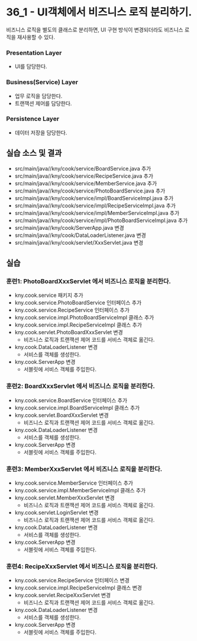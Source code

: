 # 36_1 - UI객체에서 비즈니스 로직 분리하기.

비즈니스 로직을 별도의 클래스로 분리하면,
UI 구현 방식이 변경되더라도 비즈니스 로직을 재사용할 수 있다.

### Presentation Layer

- UI를 담당한다.

### Business(Service) Layer

- 업무 로직을 담당한다.
- 트랜잭션 제어를 담당한다.

### Persistence Layer

- 데이터 저장을 담당한다.

## 실습 소스 및 결과

- src/main/java//kny/cook/service/BoardService.java 추가
- src/main/java//kny/cook/service/RecipeService.java 추가
- src/main/java//kny/cook/service/MemberService.java 추가
- src/main/java//kny/cook/service/PhotoBoardService.java 추가
- src/main/java//kny/cook/service/impl/BoardServiceImpl.java 추가
- src/main/java//kny/cook/service/impl/RecipeServiceImpl.java 추가
- src/main/java//kny/cook/service/impl/MemberServiceImpl.java 추가
- src/main/java//kny/cook/service/impl/PhotoBoardServiceImpl.java 추가
- src/main/java//kny/cook/ServerApp.java 변경
- src/main/java//kny/cook/DataLoaderListener.java 변경
- src/main/java//kny/cook/servlet/XxxServlet.java 변경

## 실습  

### 훈련1: PhotoBoardXxxServlet 에서 비즈니스 로직을 분리한다.

- kny.cook.service 패키지 추가
- kny.cook.service.PhotoBoardService 인터페이스 추가
- kny.cook.service.RecipeService 인터페이스 추가
- kny.cook.service.impl.PhotoBoardServiceImpl 클래스 추가
- kny.cook.service.impl.RecipeServiceImpl 클래스 추가
- kny.cook.servlet.PhotoBoardXxxServlet 변경
  - 비즈니스 로직과 트랜잭션 제어 코드를 서비스 객체로 옮긴다.
- kny.cook.DataLoaderListener 변경
  - 서비스를 객체를 생성한다.
- kny.cook.ServerApp 변경
  - 서블릿에 서비스 객체를 주입한다.
  
### 훈련2: BoardXxxServlet 에서 비즈니스 로직을 분리한다.

- kny.cook.service.BoardService 인터페이스 추가
- kny.cook.service.impl.BoardServiceImpl 클래스 추가
- kny.cook.servlet.BoardXxxServlet 변경
  - 비즈니스 로직과 트랜잭션 제어 코드를 서비스 객체로 옮긴다.
- kny.cook.DataLoaderListener 변경
  - 서비스를 객체를 생성한다.
- kny.cook.ServerApp 변경
  - 서블릿에 서비스 객체를 주입한다.
  
### 훈련3: MemberXxxServlet 에서 비즈니스 로직을 분리한다.

- kny.cook.service.MemberService 인터페이스 추가
- kny.cook.service.impl.MemberServiceImpl 클래스 추가
- kny.cook.servlet.MemberXxxServlet 변경
  - 비즈니스 로직과 트랜잭션 제어 코드를 서비스 객체로 옮긴다.
- kny.cook.servlet.LoginServlet 변경
  - 비즈니스 로직과 트랜잭션 제어 코드를 서비스 객체로 옮긴다.
- kny.cook.DataLoaderListener 변경
  - 서비스를 객체를 생성한다.
- kny.cook.ServerApp 변경
  - 서블릿에 서비스 객체를 주입한다.
  
### 훈련4: RecipeXxxServlet 에서 비즈니스 로직을 분리한다.

- kny.cook.service.RecipeService 인터페이스 변경
- kny.cook.service.impl.RecipeServiceImpl 클래스 변경
- kny.cook.servlet.RecipeXxxServlet 변경
  - 비즈니스 로직과 트랜잭션 제어 코드를 서비스 객체로 옮긴다.
- kny.cook.DataLoaderListener 변경
  - 서비스를 객체를 생성한다.
- kny.cook.ServerApp 변경
  - 서블릿에 서비스 객체를 주입한다.
